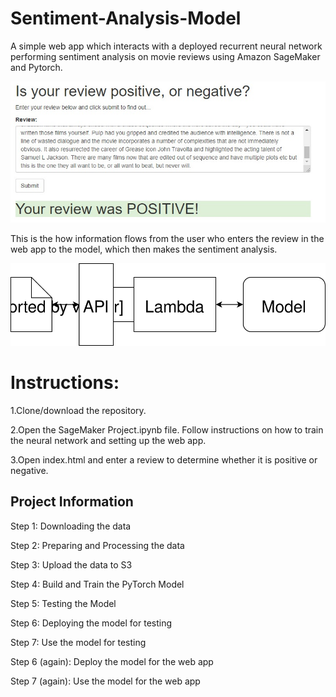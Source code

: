 # Sentiment-Analysis-Model
A simple web app which interacts with a deployed recurrent neural network performing sentiment analysis on movie reviews using Amazon SageMaker and Pytorch.

![alt text](https://github.com/gkuzivam/Sentiment-Analysis-Model/blob/master/review.jpg)


This is the how information flows from the user who enters the review in the web app to the model, which then makes the sentiment analysis.

![alt text](https://github.com/gkuzivam/Sentiment-Analysis-Model/blob/master/Web%20App%20Diagram.svg)

# Instructions: #

1.Clone/download the repository.

2.Open the SageMaker Project.ipynb file. Follow instructions on how to train the neural network and setting up the web app.

3.Open index.html and enter a review to determine whether it is positive or negative.

## Project Information ##

Step 1: Downloading the data

Step 2: Preparing and Processing the data

Step 3: Upload the data to S3

Step 4: Build and Train the PyTorch Model

Step 5: Testing the Model

Step 6: Deploying the model for testing

Step 7: Use the model for testing

Step 6 (again): Deploy the model for the web app

Step 7 (again): Use the model for the web app

